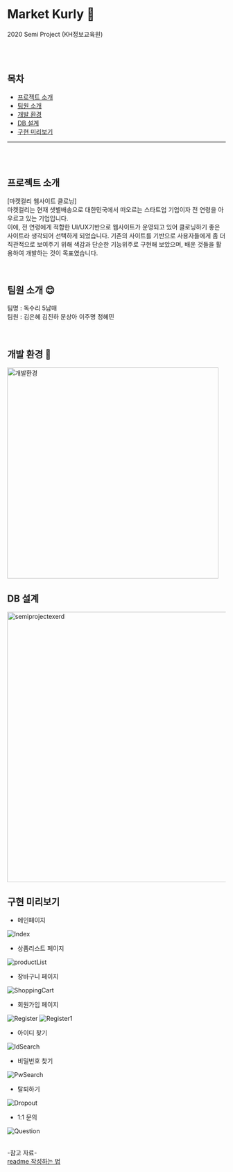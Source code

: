 # Market Kurly 🛒
2020 Semi Project (KH정보교육원)

<br/>
<br/>

## 목차
- <a href="#projectintro">프로젝트 소개</a>
- <a href="#team">팀원 소개</a>
- <a href="#settings">개발 환경</a>
- <a href="#db">DB 설계</a>
- <a href="#pageintro">구현 미리보기</a>

-------------

<br/>
<br/>

## <a name="projectintro">프로젝트 소개</a>
[마켓컬리 웹사이트 클로닝]<br/>
마켓컬리는 현재 샛별배송으로 대한민국에서 떠오르는 스타트업 기업이자 전 연령을 아우르고 있는 기업입니다.<br/> 
이에, 전 연령에게 적합한 UI/UX기반으로 웹사이트가 운영되고 있어 클로닝하기 좋은 사이트라 생각되어 선택하게 되었습니다. 기존의 사이트를 기반으로 사용자들에게 좀 더 직관적으로 보여주기 위해 색감과 단순한 기능위주로 구현해 보았으며, 배운 것들을 활용하여 개발하는 것이 목표였습니다.

<br/>

## <a name="team">팀원 소개 😊</a>
팀명 : 독수리 5남매 <br/>
팀원 : 김은혜 김진하 문상아 이주명 정혜민

<br/>

## <a name="settings">개발 환경 🔧</a>
<img width="487" alt="개발환경" src="https://user-images.githubusercontent.com/51870028/92546447-8aba5800-f28d-11ea-8c79-db4b9cd01ba5.PNG">

<br/>

## <a name="db">DB 설계</a>
<img width="624" alt="semiprojectexerd" src="https://user-images.githubusercontent.com/51870028/92545488-3a41fb00-f28b-11ea-839f-79e188672071.png">

<br/>

## <a name="pageintro">구현 미리보기</a>
- 메인페이지
<img alt="Index" src="https://user-images.githubusercontent.com/51870028/92546929-b5f17700-f28e-11ea-8864-7653684e25fa.png">

- 상품리스트 페이지
<img alt="productList" src="https://user-images.githubusercontent.com/51870028/92547242-6a8b9880-f28f-11ea-8625-edaedaa91f8b.png">

- 장바구니 페이지
<img alt="ShoppingCart" src="https://user-images.githubusercontent.com/51870028/92559681-03c8a800-f2ac-11ea-998b-dde17b836c8d.png">

- 회원가입 페이지
<img alt="Register" src="https://user-images.githubusercontent.com/66661653/92554617-babf2680-f2a0-11ea-9efe-0b39d715d964.png">
<img alt="Register1" src="https://user-images.githubusercontent.com/66661653/92561367-0d9fda80-f2af-11ea-80b0-b4a18ffb55af.png">

- 아이디 찾기
<img alt="IdSearch" src="https://user-images.githubusercontent.com/66661653/92556542-2dca9c00-f2a5-11ea-8086-7ee2145a3500.png">

- 비밀번호 찾기
<img alt="PwSearch" src="https://user-images.githubusercontent.com/66661653/92556607-5f436780-f2a5-11ea-9692-05a6dc39f538.png">

- 탈퇴하기
<img alt="Dropout" src="https://user-images.githubusercontent.com/66661653/92561262-dd583c00-f2ae-11ea-929b-b55e4c96fe17.png">

- 1:1 문의 
<img alt="Question" src="https://user-images.githubusercontent.com/66661653/92561490-417b0000-f2af-11ea-946a-5cfa98cfad34.png">

<br/>
<br/>

-참고 자료- <br/>
<a href="https://m.blog.naver.com/jooeun0502/221956294941">readme 작성하는 법</a>
